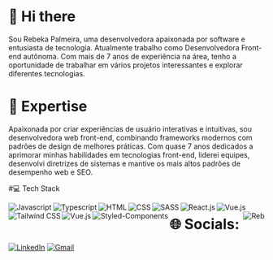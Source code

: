 # 👋 Hi there 
Sou Rebeka Palmeira, uma desenvolvedora apaixonada por software e entusiasta de tecnologia. Atualmente trabalho como Desenvolvedora Front-end autônoma.
Com mais de 7 anos de experiência na área, tenho a oportunidade de trabalhar em vários projetos interessantes e explorar diferentes tecnologias.

# 🚀 Expertise
Apaixonada por criar experiências de usuário interativas e intuitivas, sou desenvolvedora web front-end, combinando frameworks modernos com padrões de design de melhores práticas. Com quase 7 anos dedicados a aprimorar minhas habilidades em tecnologias front-end, liderei equipes, desenvolvi diretrizes de sistemas e mantive os mais altos padrões de desempenho web e SEO.

#💻 Tech Stack

<img align="left" alt="Javascript" src="https://img.shields.io/badge/JavaScript-323330?style=for-the-badge&logo=javascript&logoColor=F7DF1E" /> 
<img align="left" alt="Typescript" src="https://img.shields.io/badge/TypeScript-007ACC?style=for-the-badge&logo=typescript&logoColor=white" /> 
<img align="left" alt="HTML" src="https://img.shields.io/badge/HTML5-E34F26?style=for-the-badge&logo=html5&logoColor=white" /> 
<img align="left" alt="CSS" src="https://img.shields.io/badge/CSS3-1572B6?style=for-the-badge&logo=css3&logoColor=white" /> 
<img align="left" alt="SASS" src="https://img.shields.io/badge/Sass-CC6699?style=for-the-badge&logo=sass&logoColor=white" /> 
<img align="left" alt="React.js" src="https://img.shields.io/badge/React-20232A?style=for-the-badge&logo=react&logoColor=61DAFB" /> 
<img align="left" alt="Vue.js" src="https://img.shields.io/badge/Vue.js-35495E?style=for-the-badge&logo=vue.js&logoColor=4FC08D" /> 
<img align="left" alt="Tailwind CSS" src="https://img.shields.io/badge/Tailwind_CSS-38B2AC?style=for-the-badge&logo=tailwind-css&logoColor=white" />
<img align="left" alt="Vue.js" src="https://img.shields.io/badge/Vue.js-35495E?style=for-the-badge&logo=vue.js&logoColor=4FC08D" />
<img align="left" alt="Styled-Components" src="https://img.shields.io/badge/styled--components-DB7093?style=for-the-badge&logo=styled-components&logoColor=white" />

###

<img align="right" alt="Reb" src="https://media.discordapp.net/attachments/221682698199105547/1154608411099533403/picasion.com_a0d76226afdd8445789a2f89186c23eb.gif" />

# 🌐 Socials:
[![LinkedIn](https://img.shields.io/badge/LinkedIn-0077B5?style=for-the-badge&logo=linkedin&logoColor=white)](https://linkedin.com/in/rebeka-palmeira) [![Gmail](https://img.shields.io/badge/Gmail-D14836?style=for-the-badge&logo=gmail&logoColor=white)](mailto:rebekamaisa@gmail.com) 
